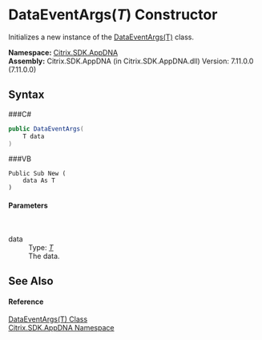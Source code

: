 # DataEventArgs(*T*) Constructor 
 

Initializes a new instance of the <a href="T_Citrix_SDK_AppDNA_DataEventArgs_1">DataEventArgs(T)</a> class.

**Namespace:**&nbsp;<a href="N_Citrix_SDK_AppDNA">Citrix.SDK.AppDNA</a><br />**Assembly:**&nbsp;Citrix.SDK.AppDNA (in Citrix.SDK.AppDNA.dll) Version: 7.11.0.0 (7.11.0.0)

## Syntax

###C#
```csharp
public DataEventArgs(
	T data
)
```

###VB
```vbnet
Public Sub New ( 
	data As T
)
```


#### Parameters
&nbsp;<dl><dt>data</dt><dd>Type: <a href="T_Citrix_SDK_AppDNA_DataEventArgs_1">*T*</a><br />The data.</dd></dl>

## See Also


#### Reference
<a href="T_Citrix_SDK_AppDNA_DataEventArgs_1">DataEventArgs(T) Class</a><br /><a href="N_Citrix_SDK_AppDNA">Citrix.SDK.AppDNA Namespace</a><br />